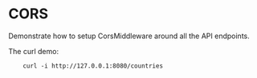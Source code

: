 # CORS

Demonstrate how to setup CorsMiddleware around all the API endpoints.

The curl demo:

        curl -i http://127.0.0.1:8080/countries

